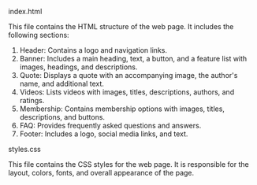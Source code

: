 index.html

This file contains the HTML structure of the web page. It includes the following sections:

1. Header: Contains a logo and navigation links.
2. Banner: Includes a main heading, text, a button, and a feature list with images, headings, and descriptions.
3. Quote: Displays a quote with an accompanying image, the author's name, and additional text.
4. Videos: Lists videos with images, titles, descriptions, authors, and ratings.
5. Membership: Contains membership options with images, titles, descriptions, and buttons.
6. FAQ: Provides frequently asked questions and answers.
7. Footer: Includes a logo, social media links, and text.

styles.css

This file contains the CSS styles for the web page. It is responsible for the layout, colors, fonts, and overall appearance of the page.
